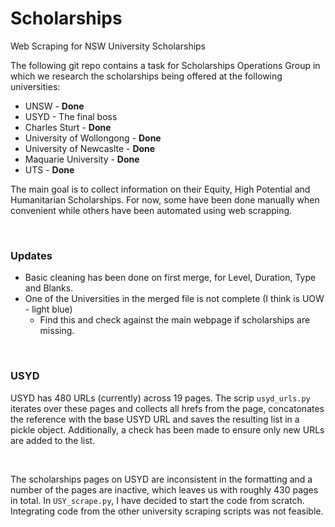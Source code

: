 # Scholarships
Web Scraping for NSW University Scholarships

The following git repo contains a task for Scholarships Operations Group in which we research the scholarships being offered at the following universities:
- UNSW - **Done**
- USYD - The final boss 
- Charles Sturt - **Done** 
- University of Wollongong - **Done** 
- University of Newcaslte - **Done**
- Maquarie University - **Done**
- UTS - **Done**

The main goal is to collect information on their Equity, High Potential and Humanitarian Scholarships. For now, some have been done manually when convenient
while others have been automated using web scrapping. 

<br> 

### Updates

- Basic cleaning has been done on first merge, for Level, Duration, Type and Blanks.
- One of the Universities in the merged file is not complete (I think is UOW - light blue)
  - Find this and check against the main webpage if scholarships are missing. 

<br> 

### USYD

USYD has $480$ URLs (currently) across $19$ pages. The scrip `usyd_urls.py` iterates over these pages and collects all hrefs from the page, concatonates the reference
with the base USYD URL and saves the resulting list in a pickle object. Additionally, a check has been made to ensure only new URLs are added to the list. 

<br>

The scholarships pages on USYD are inconsistent in the formatting and a number of the pages are inactive, which leaves us with roughly $430$ pages in total. In 
`USY_scrape.py`, I have decided to start the code from scratch. Integrating code from the other university scraping scripts was not feasible. 
